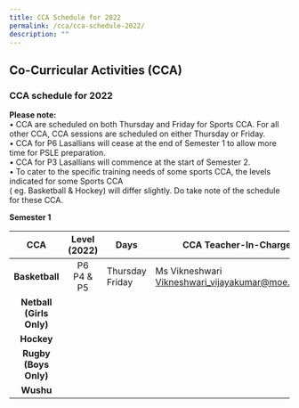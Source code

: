 ```yaml
---
title: CCA Schedule for 2022
permalink: /cca/cca-schedule-2022/
description: ""
---
```

## Co-Curricular Activities (CCA)

### CCA schedule for 2022

**Please note:** <br>
• CCA are scheduled on both Thursday and Friday for Sports CCA. For all other CCA, CCA sessions are scheduled on either Thursday or Friday. <br>
• CCA for P6 Lasallians will cease at the end of Semester 1 to allow more time for PSLE preparation. <br>
• CCA for P3 Lasallians will commence at the start of Semester 2. <br>
• To cater to the specific training needs of some sports CCA, the levels indicated for some Sports CCA <br>
( eg. Basketball & Hockey) will differ slightly. Do take note of the schedule for these CCA.

**Semester 1**

| **CCA** | **Level (2022)** | **Days** | **CCA Teacher-In-Charge** |
|:---:|:---:|---|---|
| **Basketball** | P6<br>P4 & P5 | Thursday<br>Friday | Ms Vikneshwari<br>[Vikneshwari_vijayakumar@moe.edu.sg](mailto:Vikneshwari_vijayakumar@moe.edu.sg) |
| **Netball**<br>**(Girls Only)** |  |  |  |
| **Hockey** |  |  |  |
| **Rugby**<br>**(Boys Only)** |  |  |  |
| **Wushu** |  |  |  |